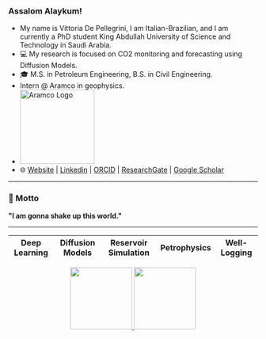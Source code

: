 ### Assalom Alaykum! 

-    My name is Vittoria De Pellegrini, I am Italian-Brazilian, and I am currently a PhD student King Abdullah University of Science and Technology in Saudi Arabia.
- 💻 My research is focused on CO2 monitoring and forecasting using Diffusion Models.
- 🎓 M.S. in Petroleum Engineering, B.S. in Civil Engineering.
- Intern @ Aramco in geophysics.
- <img src="![Unknown]([https://github.com/user-attachments/assets/1128992b-01a1-40ab-b43c-7b2608f87d81](https://github.com/VittoDePe98/VittoDePe98/blob/main/Unknown.jpeg))
" alt="Aramco Logo" style="width:150px; height:auto;">
- 🌐 [Website]() | [Linkedin](https://www.linkedin.com/in/vittoria-de-pellegrini-110371229/) | [ORCID]() | [ResearchGate]() | [Google Scholar]()

---

### 🌟 Motto
**"I am gonna shake up this world."**

---

| Deep Learning  | Diffusion Models  | Reservoir Simulation | Petrophysics | Well-Logging |
|------------- | ------------- | ------------- | ------------- | ------------- |



<div align="center">
  <a href="https://github.com/anuraghazra/github-readme-stats">
    <img height="125" src="https://github-readme-stats.vercel.app/api?username=VittoDePe98&hide_rank=true&count_private=true&show_icons=true&custom_title=GitHub%20Stats&disable_animations=true&theme=holi&card_width=400&hide_border=true" />
  </a>
  <a href="https://github.com/anuraghazra/github-readme-stats">
    <img height="125" src="https://github-readme-stats.vercel.app/api/top-langs/?username=VittoDePe98&hide_progress=true&langs_count=10&count_private=true&size_weight=0.5&count_weight=0.5&theme=holi&card_width=400&hide_border=true" />
  </a>
</div>


